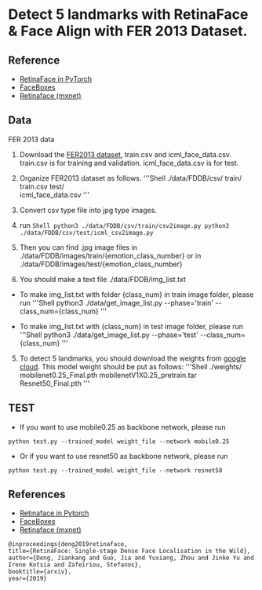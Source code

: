 # Detect 5 landmarks with RetinaFace & Face Align with FER 2013 Dataset.

## Reference  
- [RetinaFace in PyTorch](https://github.com/biubug6/Pytorch_Retinaface)
- [FaceBoxes](https://github.com/zisianw/FaceBoxes.PyTorch)
- [Retinaface (mxnet)](https://github.com/deepinsight/insightface/tree/master/RetinaFace)

## Data

FER 2013 data

1. Download the [FER2013 dataset](https://www.kaggle.com/c/challenges-in-representation-learning-facial-expression-recognition-challenge/data), train.csv and icml_face_data.csv. train.csv is for training and validation. icml_face_data.csv is for test. 

2. Organize FER2013 dataset as follows. 
'''Shell
  ./data/FDDB/csv/
    train/
      train.csv
    test/  
      icml_face_data.csv 
'''

3. Convert csv type file into jpg type images.   

  1. run 
    ```Shell
    python3 ./data/FDDB/csv/train/csv2image.py
    python3 ./data/FDDB/csv/test/icml_csv2image.py
    ```
  2. Then you can find .jpg image files in 
      ./data/FDDB/images/train/{emotion_class_number} 
      or in 
      ./data/FDDB/images/test/{emotion_class_number}  

4. You should make a text file ./data/FDDB/img_list.txt 
  - To make img_list.txt with folder {class_num} in train image folder, please run 
  '''Shell
  python3 ./data/get_image_list.py --phase='train' --class_num={class_num}
  '''

  - To make img_list.txt with {class_num} in test image folder, please run 
  '''Shell
  python3 ./data/get_image_list.py --phase='test' --class_num={class_num}
  '''

5. To detect 5 landmarks, you should download the weights from [google cloud](https://drive.google.com/drive/folders/1oZRSG0ZegbVkVwUd8wUIQx8W7yfZ_ki1). This model weight should be put as follows: 
'''Shell
  ./weights/
    mobilenet0.25_Final.pth
    mobilenetV1X0.25_pretrain.tar
    Resnet50_Final.pth
'''

## TEST  


- If you want to use mobile0.25 as backbone network, please run 
```Shell
python test.py --trained_model weight_file --network mobile0.25
```

- Or if you want to use resnet50 as backbone network, please run 
```Shell
python test.py --trained_model weight_file --network resnet50
```


## References
- [Retinaface in Pytorch]()
- [FaceBoxes](https://github.com/zisianw/FaceBoxes.PyTorch)
- [Retinaface (mxnet)](https://github.com/deepinsight/insightface/tree/master/RetinaFace)
```
@inproceedings{deng2019retinaface,
title={RetinaFace: Single-stage Dense Face Localisation in the Wild},
author={Deng, Jiankang and Guo, Jia and Yuxiang, Zhou and Jinke Yu and Irene Kotsia and Zafeiriou, Stefanos},
booktitle={arxiv},
year={2019}
```
